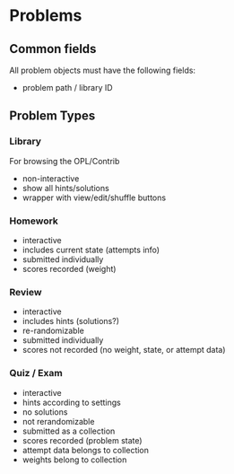 # Problems

## Common fields

All problem objects must have the following fields:
* problem path / library ID

## Problem Types

### Library

For browsing the OPL/Contrib
* non-interactive
* show all hints/solutions
* wrapper with view/edit/shuffle buttons

### Homework

* interactive
* includes current state (attempts info)
* submitted individually
* scores recorded (weight)

### Review

* interactive
* includes hints (solutions?)
* re-randomizable
* submitted individually
* scores not recorded (no weight, state, or attempt data)

### Quiz / Exam

* interactive
* hints according to settings
* no solutions
* not rerandomizable
* submitted as a collection
* scores recorded (problem state)
* attempt data belongs to collection
* weights belong to collection
